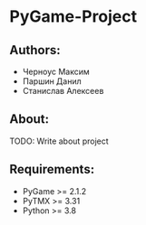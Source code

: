 # PyGame-Project
## Authors:
- Черноус Максим
- Паршин Данил
- Станислав Алексеев

## About:
TODO: Write about project

## Requirements:
- PyGame >= 2.1.2
- PyTMX >= 3.31
- Python >= 3.8
